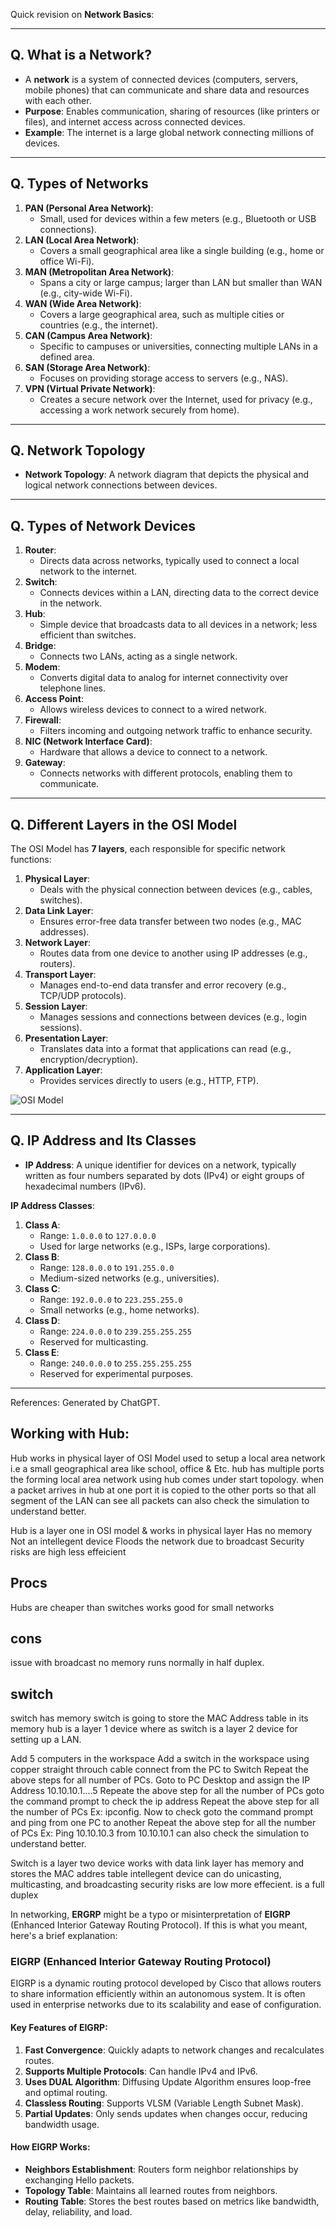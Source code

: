 Quick revision on **Network Basics**:

---

## **Q. What is a Network?**

-   A **network** is a system of connected devices (computers, servers, mobile phones) that can communicate and share data and resources with each other.
-   **Purpose**: Enables communication, sharing of resources (like printers or files), and internet access across connected devices.
-   **Example**: The internet is a large global network connecting millions of devices.

---

## **Q. Types of Networks**

1. **PAN (Personal Area Network)**:
    - Small, used for devices within a few meters (e.g., Bluetooth or USB connections).
2. **LAN (Local Area Network)**:
    - Covers a small geographical area like a single building (e.g., home or office Wi-Fi).
3. **MAN (Metropolitan Area Network)**:
    - Spans a city or large campus; larger than LAN but smaller than WAN (e.g., city-wide Wi-Fi).
4. **WAN (Wide Area Network)**:
    - Covers a large geographical area, such as multiple cities or countries (e.g., the internet).
5. **CAN (Campus Area Network)**:
    - Specific to campuses or universities, connecting multiple LANs in a defined area.
6. **SAN (Storage Area Network)**:
    - Focuses on providing storage access to servers (e.g., NAS).
7. **VPN (Virtual Private Network)**:
    - Creates a secure network over the Internet, used for privacy (e.g., accessing a work network securely from home).

---

## **Q. Network Topology**

-   **Network Topology**: A network diagram that depicts the physical and logical network connections between devices.

---

## **Q. Types of Network Devices**

1. **Router**:
    - Directs data across networks, typically used to connect a local network to the internet.
2. **Switch**:
    - Connects devices within a LAN, directing data to the correct device in the network.
3. **Hub**:
    - Simple device that broadcasts data to all devices in a network; less efficient than switches.
4. **Bridge**:
    - Connects two LANs, acting as a single network.
5. **Modem**:
    - Converts digital data to analog for internet connectivity over telephone lines.
6. **Access Point**:
    - Allows wireless devices to connect to a wired network.
7. **Firewall**:
    - Filters incoming and outgoing network traffic to enhance security.
8. **NIC (Network Interface Card)**:
    - Hardware that allows a device to connect to a network.
9. **Gateway**:
    - Connects networks with different protocols, enabling them to communicate.

---

## **Q. Different Layers in the OSI Model**

The OSI Model has **7 layers**, each responsible for specific network functions:

1. **Physical Layer**:
    - Deals with the physical connection between devices (e.g., cables, switches).
2. **Data Link Layer**:
    - Ensures error-free data transfer between two nodes (e.g., MAC addresses).
3. **Network Layer**:
    - Routes data from one device to another using IP addresses (e.g., routers).
4. **Transport Layer**:
    - Manages end-to-end data transfer and error recovery (e.g., TCP/UDP protocols).
5. **Session Layer**:
    - Manages sessions and connections between devices (e.g., login sessions).
6. **Presentation Layer**:
    - Translates data into a format that applications can read (e.g., encryption/decryption).
7. **Application Layer**:
    - Provides services directly to users (e.g., HTTP, FTP).

![OSI Model](https://bluecatnetworks.com/wp-content/uploads/2022/08/The-7-layers-of-the-OSI-model_rev1-1.jpg)

---

## **Q. IP Address and Its Classes**

-   **IP Address**: A unique identifier for devices on a network, typically written as four numbers separated by dots (IPv4) or eight groups of hexadecimal numbers (IPv6).

**IP Address Classes**:

1. **Class A**:
    - Range: `1.0.0.0` to `127.0.0.0`
    - Used for large networks (e.g., ISPs, large corporations).
2. **Class B**:
    - Range: `128.0.0.0` to `191.255.0.0`
    - Medium-sized networks (e.g., universities).
3. **Class C**:
    - Range: `192.0.0.0` to `223.255.255.0`
    - Small networks (e.g., home networks).
4. **Class D**:
    - Range: `224.0.0.0` to `239.255.255.255`
    - Reserved for multicasting.
5. **Class E**:
    - Range: `240.0.0.0` to `255.255.255.255`
    - Reserved for experimental purposes.

---

References: Generated by ChatGPT.

## Working with Hub:

Hub works in physical layer of OSI Model
used to setup a local area network i.e a small geographical area like school, office & Etc.
hub has multiple ports
the forming local area network using hub comes under start topology.
when a packet arrives in hub at one port it is copied to the other ports so that all segment of the LAN can see all packets
can also check the simulation to understand better.

Hub is a layer one in OSI model & works in physical layer
Has no memory
Not an intellegent device
Floods the network due to broadcast
Security risks are high
less effeicient

## Procs

Hubs are cheaper than switches
works good for small networks

## cons

issue with broadcast
no memory
runs normally in half duplex.

## switch

switch has memory
switch is going to store the MAC Address table in its memory
hub is a layer 1 device where as switch is a layer 2 device for setting up a LAN.

Add 5 computers in the workspace
Add a switch in the workspace
using copper straight throuch cable connect from the PC to Switch
Repeat the above steps for all number of PCs.
Goto to PC Desktop and assign the IP Address 10.10.10.1....5
Repeate the above step for all the number of PCs
goto the command prompt to check the ip address
Repeat the above step for all the number of PCs Ex: ipconfig.
Now to check goto the command prompt and ping from one PC to another
Repeat the above step for all the number of PCs Ex: Ping 10.10.10.3 from 10.10.10.1
can also check the simulation to understand better.

Switch is a layer two device
works with data link layer
has memory and stores the MAC addres table
intellegent device
can do unicasting, multicasting, and broadcasting
security risks are low
more effecient.
is a full duplex

In networking, **ERGRP** might be a typo or misinterpretation of **EIGRP** (Enhanced Interior Gateway Routing Protocol). If this is what you meant, here's a brief explanation:

### **EIGRP (Enhanced Interior Gateway Routing Protocol)**

EIGRP is a dynamic routing protocol developed by Cisco that allows routers to share information efficiently within an autonomous system. It is often used in enterprise networks due to its scalability and ease of configuration.

#### **Key Features of EIGRP**:

1. **Fast Convergence**: Quickly adapts to network changes and recalculates routes.
2. **Supports Multiple Protocols**: Can handle IPv4 and IPv6.
3. **Uses DUAL Algorithm**: Diffusing Update Algorithm ensures loop-free and optimal routing.
4. **Classless Routing**: Supports VLSM (Variable Length Subnet Mask).
5. **Partial Updates**: Only sends updates when changes occur, reducing bandwidth usage.

#### **How EIGRP Works**:

-   **Neighbors Establishment**: Routers form neighbor relationships by exchanging Hello packets.
-   **Topology Table**: Maintains all learned routes from neighbors.
-   **Routing Table**: Stores the best routes based on metrics like bandwidth, delay, reliability, and load.
